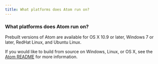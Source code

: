 ```yaml
---
title: What platforms does Atom run on?
---
```

### What platforms does Atom run on?

Prebuilt versions of Atom are available for OS X 10.9 or later, Windows 7 or later, RedHat Linux, and Ubuntu Linux.

If you would like to build from source on Windows, Linux, or OS X, see the [Atom README](https://github.com/atom/atom/blob/master/README.md#building) for more information.
